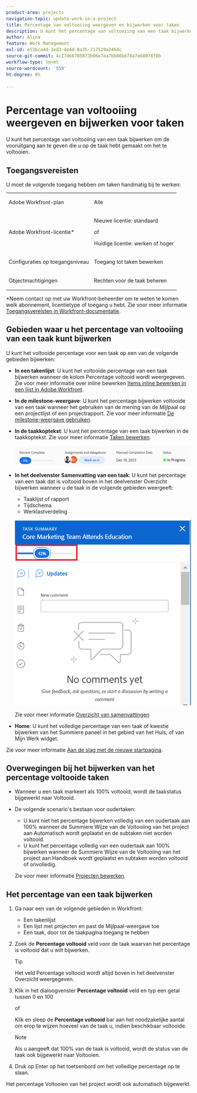 ```yaml
---
product-area: projects
navigation-topic: update-work-in-a-project
title: Percentage van voltooiing weergeven en bijwerken voor taken
description: U kunt het percentage van voltooiing van een taak bijwerken om de vooruitgang aan te geven die u op de taak hebt gemaakt om het te voltooien.
author: Alina
feature: Work Management
exl-id: e53bca4d-1ed3-4e4d-8a35-217529a246dc
source-git-commit: 4c17466705873b06e7ea7bb08bb78a7e68078f8b
workflow-type: tm+mt
source-wordcount: '559'
ht-degree: 0%

---
```


# Percentage van voltooiing weergeven en bijwerken voor taken

<!--Audited:01/2024-->

U kunt het percentage van voltooiing van een taak bijwerken om de vooruitgang aan te geven die u op de taak hebt gemaakt om het te voltooien.

## Toegangsvereisten

U moet de volgende toegang hebben om taken handmatig bij te werken:

<table style="table-layout:auto"> 
 <col> 
 <col> 
 <tbody> 
  <tr> 
   <td role="rowheader">Adobe Workfront-plan</td> 
   <td> <p>Alle</p> </td> 
  </tr> 
  <tr> 
   <td role="rowheader">Adobe Workfront-licentie*</td> 
   <td> <p>Nieuwe licentie: standaard</p> 
   of
   <p>Huidige licentie: werken of hoger</p>
   </td> 
  </tr> 
  <tr> 
   <td role="rowheader">Configuraties op toegangsniveau</td> 
   <td> <p>Toegang tot taken bewerken</p> </td> 
  </tr> 
  <tr> 
   <td role="rowheader">Objectmachtigingen</td> 
   <td> <p>Rechten voor de taak beheren</p>  </td> 
  </tr> 
 </tbody> 
</table>

*Neem contact op met uw Workfront-beheerder om te weten te komen welk abonnement, licentietype of toegang u hebt. Zie voor meer informatie [Toegangsvereisten in Workfront-documentatie](/help/quicksilver/administration-and-setup/add-users/access-levels-and-object-permissions/access-level-requirements-in-documentation.md).


## Gebieden waar u het percentage van voltooiing van een taak kunt bijwerken

U kunt het voltooide percentage voor een taak op een van de volgende gebieden bijwerken:

* **In een takenlijst**: U kunt het voltooide percentage van een taak bijwerken wanneer de kolom Percentage voltooid wordt weergegeven.\
  Zie voor meer informatie over inline bewerken [Items inline bewerken in een lijst in Adobe Workfront](../../../workfront-basics/navigate-workfront/use-lists/inline-edit-objects.md).

* **In de milestone-weergave**: U kunt het percentage bijwerken voltooide van een taak wanneer het gebruiken van de mening van de Mijlpaal op een projectlijst of een projectrapport. Zie voor meer informatie [De milestone-weergave gebruiken](../../../reports-and-dashboards/reports/reporting-elements/use-milestone-view.md).

<!--only in legacy commenting: 
* **As you update the task**:  You can update the percent complete option of a task when adding an update to the task.

  >[!IMPORTANT]
  >
  >This option displays only after you enable the Show Percent Complete option.  
  >To enable the percent complete update bar for tasks, do the following:   
  >
  >1. Go to the **Main** menu>your name>**More** icon next to your name >**Edit** > select **Show percent complete on update status**.   
  >![](assets/show-percent-complete-toggle-in-user-profile-350x243.png)  >-->

* **In de taakkoptekst**: U kunt het percentage van een taak bijwerken in de taakkoptekst. Zie voor meer informatie [Taken bewerken](../../tasks/manage-tasks/edit-tasks.md).

  ![](assets/nwe-updatetaskpercentinheader-350x54.png)

* **In het deelvenster Samenvatting van een taak**: U kunt het percentage van een taak dat is voltooid boven in het deelvenster Overzicht bijwerken wanneer u de taak in de volgende gebieden weergeeft:

   * Taaklijst of rapport
   * Tijdschema
   * Werklastverdeling

  ![](assets/update-percent-complete-in-task-summary-highlighted.png)

  Zie voor meer informatie [Overzicht van samenvattingen](/help/quicksilver/workfront-basics/the-new-workfront-experience/summary-overview.md)

* **Home**: U kunt het volledige percentage van een taak of kwestie bijwerken van het Summiere paneel in het gebied van het Huis, of van Mijn Werk widget.

Zie voor meer informatie  [Aan de slag met de nieuwe startpagina](/help/quicksilver/workfront-basics/using-home/new-home/get-started-with-new-home.md).

## Overwegingen bij het bijwerken van het percentage voltooide taken

* Wanneer u een taak markeert als 100% voltooid, wordt de taakstatus bijgewerkt naar Voltooid.
* De volgende scenario&#39;s bestaan voor oudertaken:
   * U kunt niet het percentage bijwerken volledig van een oudertaak aan 100% wanneer de Summiere Wijze van de Voltooiing van het project aan Automatisch wordt geplaatst en de subtaken niet worden voltooid.
   * U kunt het percentage volledig van een oudertaak aan 100% bijwerken wanneer de Summiere Wijze van de Voltooiing van het project aan Handboek wordt geplaatst en subtaken worden voltooid of onvolledig.

  Zie voor meer informatie [Projecten bewerken](../manage-projects/edit-projects.md).

## Het percentage van een taak bijwerken

1. Ga naar een van de volgende gebieden in Workfront:

   * Een takenlijst
   * Een lijst met projecten en past de Mijlpaal-weergave toe
   * Een taak, door tot de taakpagina toegang te hebben
1. Zoek de **Percentage voltooid** veld voor de taak waarvan het percentage is voltooid dat u wilt bijwerken.

   >[!TIP]
   >
   >  Het veld Percentage voltooid wordt altijd boven in het deelvenster Overzicht weergegeven.


1. Klik in het dialoogvenster **Percentage voltooid** veld en typ een getal tussen 0 en 100

   of

   Klik en sleep de **Percentage voltooid** bar aan het noodzakelijke aantal om erop te wijzen hoeveel van de taak u, indien beschikbaar voltooide.

   >[!NOTE]
   >
   >Als u aangeeft dat 100% van de taak is voltooid, wordt de status van de taak ook bijgewerkt naar Voltooien.


1. Druk op Enter op het toetsenbord om het volledige percentage op te slaan.

Het percentage Voltooien van het project wordt ook automatisch bijgewerkt.

